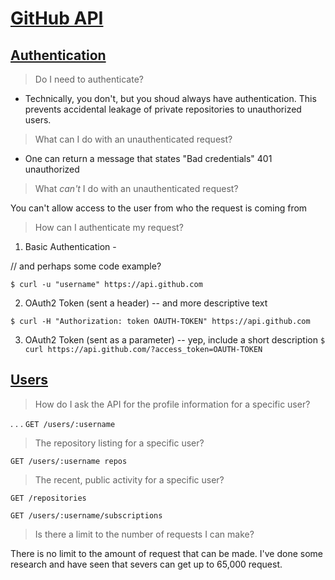 # [GitHub API](https://developer.github.com/v3/)

## [Authentication](https://developer.github.com/v3/#authentication)

> Do I need to authenticate?

+ Technically, you don't, but you shoud always have authentication. This prevents accidental leakage of private repositories to unauthorized users.

> What can I do with an unauthenticated request?

+ One can return a message that states "Bad credentials" 401 unauthorized

> What _can't_ I do with an unauthenticated request?

You can't allow access to the user from who the request is coming from

> How can I authenticate my request?

1. Basic Authentication -

// and perhaps some code example?

`$ curl -u "username" https://api.github.com`

2. OAuth2 Token (sent a header) -- and more descriptive text

`$ curl -H "Authorization: token OAUTH-TOKEN" https://api.github.com`

3. OAuth2 Token (sent as a parameter) -- yep, include a short description
`$ curl https://api.github.com/?access_token=OAUTH-TOKEN`

## [Users](https://developer.github.com/v3/users/)

> How do I ask the API for the profile information for a specific user?

. . .
`GET /users/:username`

> The repository listing for a specific user?

`GET /users/:username repos`

> The recent, public activity for a specific user?

 `GET /repositories`


`GET /users/:username/subscriptions`

> Is there a limit to the number of requests I can make?

There is no limit to the amount of request that can be made. I've done some research and have seen that severs can get up to 65,000 request. 
